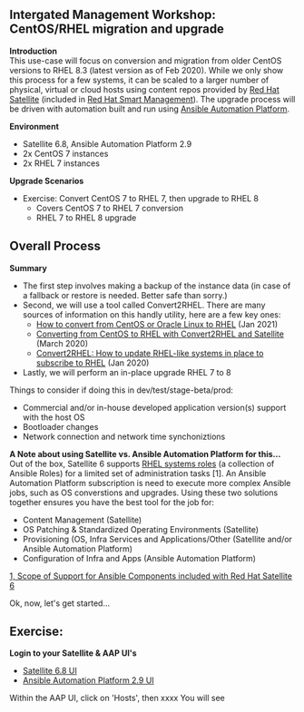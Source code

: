 Intergated Management Workshop: CentOS/RHEL migration and upgrade
-----------------------------------------------------------------

**Introduction**<br>
This use-case will focus on conversion and migration from older CentOS versions to RHEL 8.3 (latest version as of Feb 2020). While we only show this process for a few systems, it can be scaled to a larger number of physical, virtual or cloud hosts using content repos provided by [Red Hat Satellite](https://www.redhat.com/en/technologies/management/satellite) (included in [Red Hat Smart Management](https://www.redhat.com/en/technologies/management/smart-management)). The upgrade process will be driven with automation built and run using [Ansible Automation Platform](https://www.redhat.com/en/technologies/management/ansible).

**Environment**
- Satellite 6.8, Ansible Automation Platform 2.9
- 2x CentOS 7 instances 
- 2x RHEL 7  instances

**Upgrade Scenarios**
- Exercise: Convert CentOS 7 to RHEL 7, then upgrade to RHEL 8
    - Covers CentOS 7 to RHEL 7 conversion
    - RHEL 7 to RHEL 8 upgrade

Overall Process
-----------------------------------------------------------------

**Summary**<br>
- The first step involves making a backup of the instance data (in case of a fallback or restore is needed. Better safe than sorry.)
- Second, we will use a tool called Convert2RHEL. There are many sources of information on this handly utility, here are a few key ones:
    - [How to convert from CentOS or Oracle Linux to RHEL](https://access.redhat.com/articles/2360841) (Jan 2021)
    - [Converting from CentOS to RHEL with Convert2RHEL and Satellite](https://www.redhat.com/en/blog/converting-centos-rhel-convert2rhel-and-satellite) (March 2020)
    - [Convert2RHEL: How to update RHEL-like systems in place to subscribe to RHEL](https://www.redhat.com/en/blog/convert2rhel-how-update-rhel-systems-place-subscribe-rhel) (Jan 2020)
- Lastly, we will perform an in-place upgrade RHEL 7 to 8

Things to consider if doing this in dev/test/stage-beta/prod:
- Commercial and/or in-house developed application version(s) support with the host OS
- Bootloader changes
- Network connection and network time synchoniztions


**A Note about using Satellite vs. Ansible Automation Platform for this...**<br>
Out of the box, Satellite 6 supports [RHEL systems roles](https://access.redhat.com/articles/3050101) (a collection of Ansible Roles) for a limited set of administration tasks [1]. An Ansible Automation Platform subscription is need to execute more complex Ansible jobs, such as OS converstions and upgrades. Using these two solutions together ensures you have the best tool for the job for:
- Content Management (Satellite)
- OS Patching & Standardized Operating Environments (Satellite)
- Provisioning (OS, Infra Services and Applications/Other (Satellite and/or Ansible Automation Platform)
- Configuration of Infra and Apps (Ansible Automation Platform)

[1, Scope of Support for Ansible Components included with Red Hat Satellite 6](https://access.redhat.com/articles/3616041)


Ok, now, let's get started...  

Exercise:
-----------------------------------------------------------------

**Login to your Satellite & AAP UI's**
- [Satellite 6.8 UI](https://www.example.com)
- [Ansible Automation Platform 2.9 UI](https://www.example.com)

Within the AAP UI, click on 'Hosts', then xxxx
You will see


